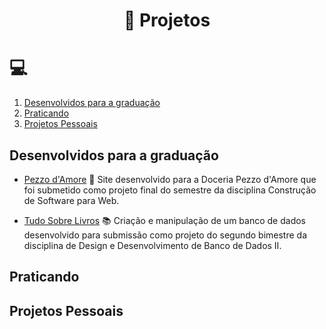 <h1 align="center"> 📂 Projetos </h1>

# 💻

1. [Desenvolvidos para a graduação](#desenvolvidos-para-a-graduação)
2. [Praticando](#praticando)
3. [Projetos Pessoais](#projetos-pessoais)

## Desenvolvidos para a graduação
- [Pezzo d'Amore](https://github.com/rmftelier/pezzodamore) 🍫 Site desenvolvido para a Doceria Pezzo d'Amore que foi submetido como projeto final do semestre da disciplina Construção de Software para Web. 

- [Tudo Sobre Livros](https://github.com/rmftelier/tudo-sobre-livros) 📚 Criação e manipulação de um banco de dados desenvolvido para submissão como projeto do segundo bimestre da disciplina de Design e Desenvolvimento de Banco de Dados II. 

## Praticando 

## Projetos Pessoais 


<!---


<p align="right">
<a>
    <img src="https://user-images.githubusercontent.com/63109114/154828501-d9c2d1b7-3ac4-43f8-b0c1-e10098fed885.png"  width="680" />
</a>
</p>
--->
